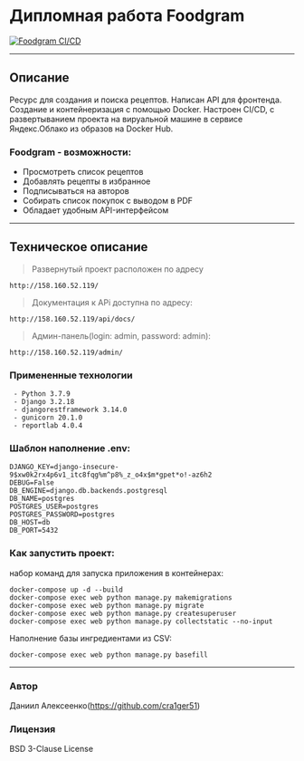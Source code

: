 # Дипломная работа Foodgram
[![Foodgram CI/CD](https://github.com/cra1ger51/foodgram-project-react/actions/workflows/foodgram_workflow.yml/badge.svg)](https://github.com/cra1ger51/foodgram-project-react/actions/workflows/foodgram_workflow.yml)

_________________________________________________
## Описание
Ресурс для создания и поиска рецептов. Написан API для фронтенда. Создание и контейнеризация с помощью Docker. Настроен CI/CD, с развертыванием проекта на вируальной машине в сервисе Яндекс.Облако из образов на Docker Hub.

### Foodgram - возможности:

- Просмотреть список рецептов
- Добавлять рецепты в избранное
- Подписываться на авторов
- Собирать список покупок с выводом в PDF
- Обладает удобным API-интерфейсом
 
_____________________________________________________

## Техническое описание

> Развернутый проект расположен по адресу 
```
http://158.160.52.119/
```
> Документация к APi доступна по адресу: 
```
http://158.160.52.119/api/docs/
```
> Админ-панель(login: admin, password: admin): 
```
http://158.160.52.119/admin/
```

### Примененные технологии
```
 - Python 3.7.9
 - Django 3.2.18
 - djangorestframework 3.14.0
 - gunicorn 20.1.0
 - reportlab 4.0.4
```

### Шаблон наполнение .env:
```
DJANGO_KEY=django-insecure-9$xw0k2rx4p6v1_itc8fqg%m^p8%_z_o4x$m*gpet*o!-az6h2
DEBUG=False
DB_ENGINE=django.db.backends.postgresql
DB_NAME=postgres
POSTGRES_USER=postgres
POSTGRES_PASSWORD=postgres
DB_HOST=db
DB_PORT=5432
```
### Как запустить проект:

набор команд для запуска приложения в контейнерах:
```
docker-compose up -d --build
docker-compose exec web python manage.py makemigrations
docker-compose exec web python manage.py migrate
docker-compose exec web python manage.py createsuperuser
docker-compose exec web python manage.py collectstatic --no-input 
```

Наполнение базы ингредиентами из CSV:

```
docker-compose exec web python manage.py basefill
```
______________________________________
### Автор
Даниил Алексеенко(https://github.com/cra1ger51)


### Лицензия
BSD 3-Clause License
